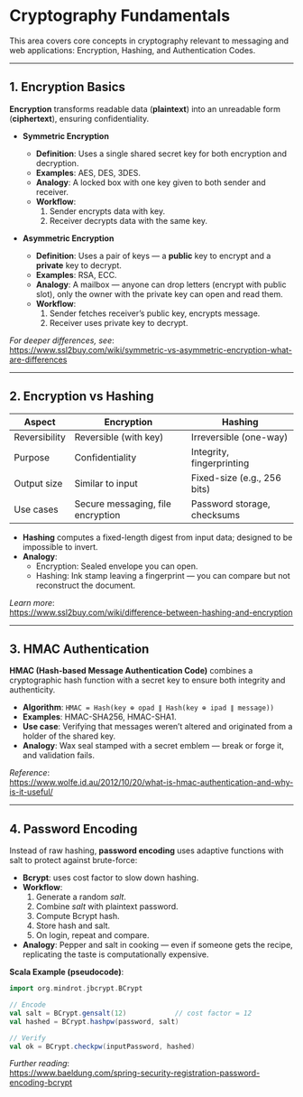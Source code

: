 # Cryptography Fundamentals

This area covers core concepts in cryptography relevant to messaging and web applications: Encryption, Hashing, and Authentication Codes.

---

## 1. Encryption Basics

**Encryption** transforms readable data (**plaintext**) into an unreadable form (**ciphertext**), ensuring confidentiality.

- **Symmetric Encryption**  
  - **Definition**: Uses a single shared secret key for both encryption and decryption.  
  - **Examples**: AES, DES, 3DES.  
  - **Analogy**: A locked box with one key given to both sender and receiver.  
  - **Workflow**:  
    1. Sender encrypts data with key.  
    2. Receiver decrypts data with the same key.  

- **Asymmetric Encryption**  
  - **Definition**: Uses a pair of keys — a **public** key to encrypt and a **private** key to decrypt.  
  - **Examples**: RSA, ECC.  
  - **Analogy**: A mailbox — anyone can drop letters (encrypt with public slot), only the owner with the private key can open and read them.  
  - **Workflow**:  
    1. Sender fetches receiver’s public key, encrypts message.  
    2. Receiver uses private key to decrypt.

*For deeper differences, see*:  
https://www.ssl2buy.com/wiki/symmetric-vs-asymmetric-encryption-what-are-differences

---

## 2. Encryption vs Hashing

| Aspect            | Encryption                          | Hashing                         |
|-------------------|-------------------------------------|---------------------------------|
| Reversibility     | Reversible (with key)               | Irreversible (one-way)          |
| Purpose           | Confidentiality                     | Integrity, fingerprinting       |
| Output size       | Similar to input                    | Fixed-size (e.g., 256 bits)     |
| Use cases         | Secure messaging, file encryption   | Password storage, checksums     |

- **Hashing** computes a fixed-length digest from input data; designed to be impossible to invert.  
- **Analogy**:  
  - Encryption: Sealed envelope you can open.  
  - Hashing: Ink stamp leaving a fingerprint — you can compare but not reconstruct the document.

*Learn more*:  
https://www.ssl2buy.com/wiki/difference-between-hashing-and-encryption

---

## 3. HMAC Authentication

**HMAC (Hash-based Message Authentication Code)** combines a cryptographic hash function with a secret key to ensure both integrity and authenticity.

- **Algorithm**: `HMAC = Hash(key ⊕ opad ∥ Hash(key ⊕ ipad ∥ message))`
- **Examples**: HMAC-SHA256, HMAC-SHA1.
- **Use case**: Verifying that messages weren’t altered and originated from a holder of the shared key.
- **Analogy**: Wax seal stamped with a secret emblem — break or forge it, and validation fails.

*Reference*:  
https://www.wolfe.id.au/2012/10/20/what-is-hmac-authentication-and-why-is-it-useful/

---

## 4. Password Encoding

Instead of raw hashing, **password encoding** uses adaptive functions with salt to protect against brute-force:

- **Bcrypt**: uses cost factor to slow down hashing.
- **Workflow**:  
  1. Generate a random *salt*.  
  2. Combine *salt* with plaintext password.  
  3. Compute Bcrypt hash.  
  4. Store hash and salt.  
  5. On login, repeat and compare.  
- **Analogy**: Pepper and salt in cooking — even if someone gets the recipe, replicating the taste is computationally expensive.

**Scala Example (pseudocode)**:

```scala
import org.mindrot.jbcrypt.BCrypt

// Encode
val salt = BCrypt.gensalt(12)            // cost factor = 12
val hashed = BCrypt.hashpw(password, salt)

// Verify
val ok = BCrypt.checkpw(inputPassword, hashed)
```

*Further reading*:  
https://www.baeldung.com/spring-security-registration-password-encoding-bcrypt
